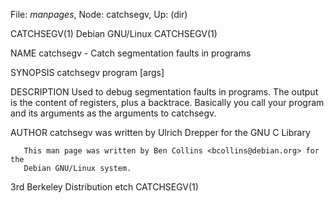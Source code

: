 File: *manpages*,  Node: catchsegv,  Up: (dir)

CATCHSEGV(1)                   Debian GNU/Linux                   CATCHSEGV(1)



NAME
       catchsegv - Catch segmentation faults in programs

SYNOPSIS
       catchsegv program [args]

DESCRIPTION
       Used to debug segmentation faults in programs. The output is the
       content of registers, plus a backtrace. Basically you call your program
       and its arguments as the arguments to catchsegv.

AUTHOR
       catchsegv was written by Ulrich Drepper for the GNU C Library

       This man page was written by Ben Collins <bcollins@debian.org> for the
       Debian GNU/Linux system.









3rd Berkeley Distribution            etch                         CATCHSEGV(1)
